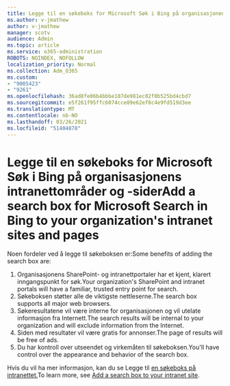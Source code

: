 ```yaml
---
title: Legge til en søkeboks for Microsoft Søk i Bing på organisasjonens intranettområder og -sider
ms.author: v-jmathew
author: v-jmathew
manager: scotv
audience: Admin
ms.topic: article
ms.service: o365-administration
ROBOTS: NOINDEX, NOFOLLOW
localization_priority: Normal
ms.collection: Adm_O365
ms.custom:
- "9005423"
- "9261"
ms.openlocfilehash: 36ad8fe06b4bbbe107de981ec02f0b525bd4cbd7
ms.sourcegitcommit: e5f261f95ffc6074cce89e62ef8c4e9fd519d3ee
ms.translationtype: MT
ms.contentlocale: nb-NO
ms.lasthandoff: 03/26/2021
ms.locfileid: "51404878"
---
```

# <a name="add-a-search-box-for-microsoft-search-in-bing-to-your-organizations-intranet-sites-and-pages"></a><span data-ttu-id="e7f1a-102">Legge til en søkeboks for Microsoft Søk i Bing på organisasjonens intranettområder og -sider</span><span class="sxs-lookup"><span data-stu-id="e7f1a-102">Add a search box for Microsoft Search in Bing to your organization's intranet sites and pages</span></span>

<span data-ttu-id="e7f1a-103">Noen fordeler ved å legge til søkeboksen er:</span><span class="sxs-lookup"><span data-stu-id="e7f1a-103">Some benefits of adding the search box are:</span></span>

1. <span data-ttu-id="e7f1a-104">Organisasjonens SharePoint- og intranettportaler har et kjent, klarert inngangspunkt for søk.</span><span class="sxs-lookup"><span data-stu-id="e7f1a-104">Your organization's SharePoint and intranet portals will have a familiar, trusted entry point for search.</span></span>
2. <span data-ttu-id="e7f1a-105">Søkeboksen støtter alle de viktigste nettleserne.</span><span class="sxs-lookup"><span data-stu-id="e7f1a-105">The search box supports all major web browsers.</span></span>
3. <span data-ttu-id="e7f1a-106">Søkeresultatene vil være interne for organisasjonen og vil utelate informasjon fra Internett.</span><span class="sxs-lookup"><span data-stu-id="e7f1a-106">The search results will be internal to your organization and will exclude information from the Internet.</span></span>
4. <span data-ttu-id="e7f1a-107">Siden med resultater vil være gratis for annonser.</span><span class="sxs-lookup"><span data-stu-id="e7f1a-107">The page of results will be free of ads.</span></span>
5. <span data-ttu-id="e7f1a-108">Du har kontroll over utseendet og virkemåten til søkeboksen.</span><span class="sxs-lookup"><span data-stu-id="e7f1a-108">You'll have control over the appearance and behavior of the search box.</span></span>

<span data-ttu-id="e7f1a-109">Hvis du vil ha mer informasjon, kan du se Legge til [en søkeboks på intranettet.](https://go.microsoft.com/fwlink/?linkid=2151387)</span><span class="sxs-lookup"><span data-stu-id="e7f1a-109">To learn more, see [Add a search box to your intranet site](https://go.microsoft.com/fwlink/?linkid=2151387).</span></span>
